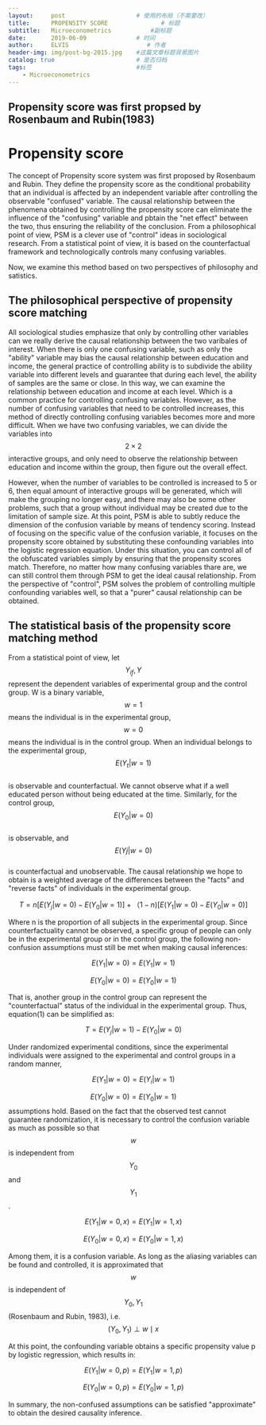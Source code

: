 ```yaml
---
layout:     post                    # 使用的布局（不需要改）
title:      PROPENSITY SCORE               # 标题 
subtitle:   Microeconometrics           #副标题
date:       2019-06-09              # 时间
author:     ELVIS                      # 作者
header-img: img/post-bg-2015.jpg    #这篇文章标题背景图片
catalog: true                       # 是否归档
tags:                               #标签
    - Microeconometrics
---
```

<script type="text/javascript" async src="https://cdn.mathjax.org/mathjax/latest/MathJax.js?config=TeX-MML-AM_CHTML"> </script> 
## Propensity score was first propsed by Rosenbaum and Rubin(1983)



# Propensity score   

The concept of Propensity score system was first proposed by Rosenbaum and Rubin. They define the propensity score as the conditional probability that an individual is affected by an independent variable after controlling the observable "confused" variable. The causal relationship between the phenomena obtained by controlling the propensity score can eliminate the influence of the "confusing" variable and pbtain the "net effect" between the two, thus ensuring the reliability of the conclusion. From a philosophical point of view, PSM is a clever use of "control" ideas in sociological research. From a statistical point of view, it is based on the counterfactual framework and technologically controls many confusing variables.   

Now, we examine this method based on two perspectives of philosophy and satistics.    

## The philosophical perspective of propensity score matching  

All sociological studies emphasize that only by controlling other variables can we really derive the causal relationship between the two varibales of interest. When there is only one confusing variable, such as only the "ability" variable may bias the causal relationship between education and income, the general practice of controlling ability is to subdivide the ability variable into different levels and guarantee that during each level, the ability of samples are the same or close. In this way, we can examine the relationship between education and income at each level. Which is a common practice for controlling confusing variables. However, as the number of confusing variables that need to be controlled increases, this method of directly controlling confusing variables becomes more and more difficult. When we have two confusing variables, we can divide the variables into $$2\times 2$$ interactive groups, and only need to observe the relationship between education and income within the group, then figure out the overall effect.   

However, when the number of variables to be controlled is increased to 5 or 6, then equal amount of interactive groups will be generated, which will make the grouping no longer easy, and there may also be some other problems, such that a group without individual may be created due to the limitation of sample size. At this point, PSM is able to subtly reduce the dimension of the confusion variable by means of tendency scoring. Instead of focusing on the specific value of the confusion variable, it focuses on the propensity score obtained by substituting these confounding variables into the logistic regression equation. Under this situation, you can control all of the obfuscated variables simply by ensuring that the propensity scores match. Therefore, no matter how many confusing variables thare are, we can still control them through PSM to get the ideal causal relationship. From the perspective of "control", PSM solves the problem of controlling multiple confounding variables well, so that a  "purer" causal relationship can be obtained.    


## The statistical basis of the propensity score matching method    

From a statistical point of view, let $$Y_{if},Y$$ represent the dependent variables of experimental group and the control group. W is a binary variable, $$w=1$$ means the individual is in the experimental group, $$w=0$$ means the individual is in the control group. When an individual belongs to the experimental group,    
$$E\left ( Y_{t}|w=1 \right )$$    
is observable and counterfactual. We cannot observe what if a well educated person without being educated at the time. Similarly, for the control group,    
$$E\left ( Y_{0}|w=0 \right )$$     
is observable, and    
$$E\left ( Yj|w=0 \right )$$    
is counterfactual and unobservable. The causal relationship we hope to obtain is a weighted average of the differences between the "facts" and "reverse facts" of individuals in the experimental group.    

$$T = n\left [ E\left ( Y_{j}|w=0 \right )-E\left ( Y_{0}|w=1 \right ) \right ] + （1-n)\left [ E\left ( Y_{1}|w=0 \right )-E\left ( Y_{0}|w=0 \right ) \right ]$$    

Where n is the proportion of all subjects in the experimental group. Since counterfactuality cannot be observed, a specific group of people can only be in the experimental group or in the control group, the following non-confusion assumptions must still be met when making causal inferences:     

$$E\left ( Y_{1}|w=0 \right )=E\left ( Y_{1}|w=1 \right )$$       


$$E\left ( Y_{0}|w=0 \right )=E\left ( Y_{0}|w=1 \right )$$      

That is, another group in the control group can represent the "counterfactual" status of the individual in the experimental group. Thus, equation(1) can be simplified as:     

$$T=E\left ( Y_{j}|w=1 \right )-E\left ( Y_{0}|w=0 \right )$$     

Under randomized experimental conditions, since the experimental individuals were assigned to the experimental and control groups in a random manner,   

$$E\left ( Y_{1}|w=0 \right )=E\left ( Y_{i}|w=1 \right )$$     

$$E\left ( Y_{0}|w=0 \right )=E\left ( Y_{0}|w=1 \right )$$ 
assumptions hold. Based on the fact that the observed test cannot guarantee randomization, it is necessary to control the confusion variable as much as  possible so that $$w$$ is independent from $$Y_{0}$$ and $$Y_{1}$$.    

$$ E\left ( Y_{1}|w=0,x \right )=E\left ( Y_{1}|w=1,x \right )$$      

$$E\left ( Y_{0}|w=0,x \right )=E\left ( Y_{0}|w=1,x \right ) $$     

Among them, it is a confusion variable. As long as the aliasing variables can be found and controlled, it is approximated that $$w$$ is independent of $$Y_{0},Y_{1}$$(Rosenbaum and Rubin, 1983), i.e. $$\left ( Y_{0}, Y_{1} \right )\perp w\mid x$$  

At this point, the confounding variable obtains a specific propensity value p by logistic regression, which results in:   

$$E\left ( Y_{1}|w=0,p \right )=E\left ( Y_{1}|w=1,p \right )$$   

$$E\left ( Y_{0}|w=0,p \right )=E\left ( Y_{0}|w=1,p \right )$$    

In summary, the non-confused assumptions can be satisfied "approximate" to obtain the desired causality inference.
